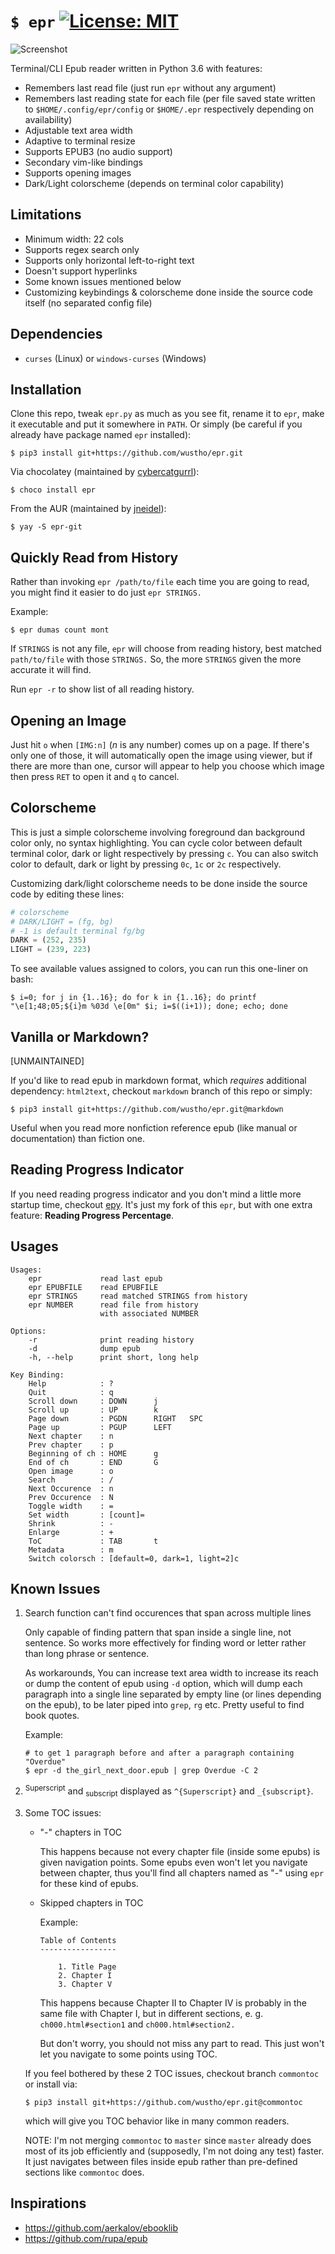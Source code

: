 # `$ epr` [![License: MIT](https://img.shields.io/badge/License-MIT-yellow.svg)](https://opensource.org/licenses/MIT)

![Screenshot](https://raw.githubusercontent.com/wustho/epr/master/screenshot.png)

Terminal/CLI Epub reader written in Python 3.6 with features:

- Remembers last read file (just run `epr` without any argument)
- Remembers last reading state for each file (per file saved state written to `$HOME/.config/epr/config` or `$HOME/.epr` respectively depending on availability)
- Adjustable text area width
- Adaptive to terminal resize
- Supports EPUB3 (no audio support)
- Secondary vim-like bindings
- Supports opening images
- Dark/Light colorscheme (depends on terminal color capability)

## Limitations

- Minimum width: 22 cols
- Supports regex search only
- Supports only horizontal left-to-right text
- Doesn't support hyperlinks
- Some known issues mentioned below
- Customizing keybindings & colorscheme done inside the source code itself (no separated config file)

## Dependencies

- `curses` (Linux) or `windows-curses` (Windows)

## Installation

Clone this repo, tweak `epr.py` as much as you see fit, rename it to `epr`, make it executable and put it somewhere in `PATH`.
Or simply (be careful if you already have package named `epr` installed):

```shell
$ pip3 install git+https://github.com/wustho/epr.git
```

Via chocolatey (maintained by [cybercatgurrl](https://github.com/cybercatgurrl/chocolatey-pkgs/tree/master/epr)):

```shell
$ choco install epr
```

From the AUR (maintained by [jneidel](https://aur.archlinux.org/packages/epr-git/)):

```shell
$ yay -S epr-git
```

## Quickly Read from History

Rather than invoking `epr /path/to/file` each time you are going to read, you might find it easier to do just `epr STRINGS.`

Example:

``` shell
$ epr dumas count mont
```

If `STRINGS` is not any file, `epr` will choose from reading history, best matched `path/to/file` with those `STRINGS.` So, the more `STRINGS` given the more accurate it will find.

Run `epr -r` to show list of all reading history.

## Opening an Image

Just hit `o` when `[IMG:n]` (_n_ is any number) comes up on a page. If there's only one of those, it will automatically open the image using viewer, but if there are more than one, cursor will appear to help you choose which image then press `RET` to open it and `q` to cancel.

## Colorscheme

This is just a simple colorscheme involving foreground dan background color only, no syntax highlighting.
You can cycle color between default terminal color, dark or light respectively by pressing `c`.
You can also switch color to default, dark or light by pressing `0c`, `1c` or `2c` respectively.

Customizing dark/light colorscheme needs to be done inside the source code by editing these lines:

```python
# colorscheme
# DARK/LIGHT = (fg, bg)
# -1 is default terminal fg/bg
DARK = (252, 235)
LIGHT = (239, 223)
```

To see available values assigned to colors, you can run this one-liner on bash:

```shell
$ i=0; for j in {1..16}; do for k in {1..16}; do printf "\e[1;48;05;${i}m %03d \e[0m" $i; i=$((i+1)); done; echo; done
```

## Vanilla or Markdown?

[UNMAINTAINED]

If you'd like to read epub in markdown format, which _requires_ additional dependency: `html2text`, checkout `markdown` branch of this repo or simply:

```shell
$ pip3 install git+https://github.com/wustho/epr.git@markdown
```

Useful when you read more nonfiction reference epub (like manual or documentation) than fiction one.

## Reading Progress Indicator

If you need reading progress indicator and you don't mind a little more startup time, checkout [epy](https://github.com/wustho/epy).
It's just my fork of this `epr`, but with one extra feature: **Reading Progress Percentage**.

## Usages

```
Usages:
    epr             read last epub
    epr EPUBFILE    read EPUBFILE
    epr STRINGS     read matched STRINGS from history
    epr NUMBER      read file from history
                    with associated NUMBER

Options:
    -r              print reading history
    -d              dump epub
    -h, --help      print short, long help

Key Binding:
    Help            : ?
    Quit            : q
    Scroll down     : DOWN      j
    Scroll up       : UP        k
    Page down       : PGDN      RIGHT   SPC
    Page up         : PGUP      LEFT
    Next chapter    : n
    Prev chapter    : p
    Beginning of ch : HOME      g
    End of ch       : END       G
    Open image      : o
    Search          : /
    Next Occurence  : n
    Prev Occurence  : N
    Toggle width    : =
    Set width       : [count]=
    Shrink          : -
    Enlarge         : +
    ToC             : TAB       t
    Metadata        : m
    Switch colorsch : [default=0, dark=1, light=2]c
```

## Known Issues

1. Search function can't find occurences that span across multiple lines

   Only capable of finding pattern that span inside a single line, not sentence.
   So works more effectively for finding word or letter rather than long phrase or sentence.

   As workarounds, You can increase text area width to increase its reach or dump
  the content of epub using `-d` option, which will dump each paragraph into a single line separated by empty line (or lines depending on the epub), to be later piped into `grep`, `rg` etc. Pretty useful to find book quotes.

   Example:

   ```shell
   # to get 1 paragraph before and after a paragraph containing "Overdue"
   $ epr -d the_girl_next_door.epub | grep Overdue -C 2
   ```

2. <sup>Superscript</sup> and <sub>subscript</sub> displayed as `^{Superscript}` and `_{subscript}`.

3. Some TOC issues:

   - "-" chapters in TOC

     This happens because not every chapter file (inside some epubs) is given navigation points.
     Some epubs even won't let you navigate between chapter, thus you'll find all chapters named as
     "-" using `epr` for these kind of epubs.

   - Skipped chapters in TOC

     Example:

     ```
     Table of Contents
     -----------------

         1. Title Page
         2. Chapter I
         3. Chapter V
     ```

     This happens because Chapter II to Chapter IV is probably in the same file with Chapter I,
     but in different sections, e. g. `ch000.html#section1` and `ch000.html#section2.`

     But don't worry, you should not miss any part to read. This just won't let you navigate
     to some points using TOC.

   If you feel bothered by these 2 TOC issues, checkout branch `commontoc` or install via:

   ```shell
   $ pip3 install git+https://github.com/wustho/epr.git@commontoc
   ```

   which will give you TOC behavior like in many common readers.

   NOTE: I'm not merging `commontoc` to `master` since `master` already does most of its job efficiently and (supposedly, I'm not doing any test) faster. It just navigates between files inside epub rather than pre-defined sections like `commontoc` does.

## Inspirations

- https://github.com/aerkalov/ebooklib
- https://github.com/rupa/epub
